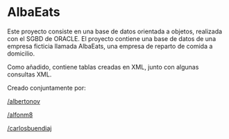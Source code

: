 # AlbaEats
Este proyecto consiste en una base de datos orientada a objetos, realizada con el SGBD de ORACLE. 
El proyecto contiene una base de datos de una empresa ficticia llamada AlbaEats, una empresa de reparto de comida a domicilio.

Como añadido, contiene tablas creadas en XML, junto con algunas consultas XML.

Creado conjuntamente por:
    
  [/albertonov](https://github.com/albertonov)
  
  [/alfonm8](https://github.com/alfonm8)
  
  [/carlosbuendiaj](https://github.com/carlosbuendiaj)

